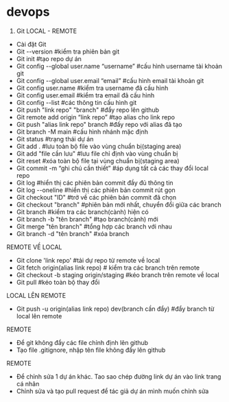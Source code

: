 # devops
1.	Git
LOCAL - REMOTE
-	Cài đặt Git
-   Git --version #kiểm tra phiên bản git
-   Git init #tạo repo dự án
-	Git config --global user.name “username” #cấu hình username tài khoản git
-	Git config --global user.email “email” #cấu hình email tài khoản git
-	Git config user.name #kiểm tra username đã cấu hình
-	Git config user.email #kiểm tra email đã cấu hình
-	Git config --list #các thông tin cấu hình git
-   Git push "link repo" "branch" #đẩy repo lên github
-	Git remote add origin “link repo” #tạo alias cho link repo
-   Git push "alias link repo" branch #đấy repo với alias đã tạo
-	Git branch -M main #cấu hình nhánh mặc định
-	Git status #trạng thái dự án
-	Git add . #lưu toàn bộ file vào vùng chuẩn bị(staging area)
-	Git add "file cần lưu" #lưu file chỉ định vào vùng chuẩn bị
-	Git reset #xóa toàn bộ file tại vùng chuẩn bị(staging area)
-	Git commit -m “ghi chú cần thiết” #áp dụng tất cả các thay đổi local repo
-	Git log #hiển thị các phiên bản commit đầy đủ thông tin
-	Git log --oneline #hiển thị các phiên bản commit rút gọn
-   Git checkout "ID" #trở về các phiên bản commit đã chọn
-   Git checkout "branch" #phiên bản mới nhất, chuyển đổi giữa các branch
-   Git branch #kiểm tra các branch(cành) hiện có
-   Git branch -b "tên branch" #tạo branch(cành) mới
-   Git merge "tên branch" #tổng hợp các branch với nhau
-   Git branch -d "tên branch" #xóa branch

REMOTE VỀ LOCAL
-   Git clone 'link repo' #tải dự repo từ remote về local
-   Git fetch origin(alias link repo) # kiểm tra các branch trên remote
-   Git checkout -b staging origin/staging #kéo branch trên remote về local
-	Git pull #kéo toàn bộ thay đổi

LOCAL LÊN REMOTE
-   Git push -u origin(alias link repo) dev(branch cần đẩy) #đẩy branch từ local lên remote

REMOTE
-   Để git không đẩy các file chỉnh định lên github
-   Tạo file .gitignore, nhập tên file không đẩy lên github

REMOTE
-   Để chỉnh sửa 1 dự án khác. Tao sao chép đường link dự án vào link trang cá nhân
-   Chỉnh sửa và tạo pull request để tác giả dự án mình muốn chỉnh sửa






